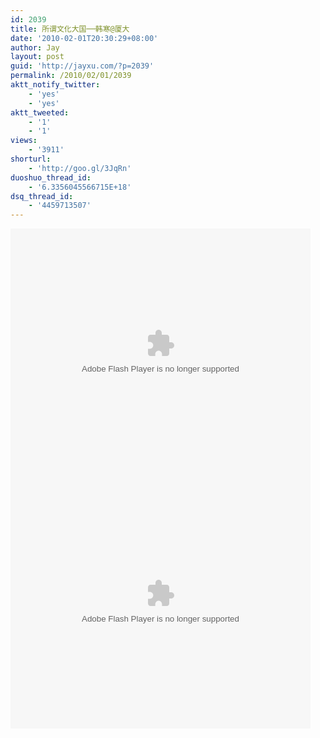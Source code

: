 ```yaml
---
id: 2039
title: 所谓文化大国──韩寒@厦大
date: '2010-02-01T20:30:29+08:00'
author: Jay
layout: post
guid: 'http://jayxu.com/?p=2039'
permalink: /2010/02/01/2039
aktt_notify_twitter:
    - 'yes'
    - 'yes'
aktt_tweeted:
    - '1'
    - '1'
views:
    - '3911'
shorturl:
    - 'http://goo.gl/3JqRn'
duoshuo_thread_id:
    - '6.3356045566715E+18'
dsq_thread_id:
    - '4459713507'
---
```


<embed src="http://player.youku.com/player.php/sid/XMTQ5NTQzOTIw/v.swf" quality="high" width="480" height="400" align="middle" allowScriptAccess="sameDomain" type="application/x-shockwave-flash" />

<embed src="http://player.youku.com/player.php/sid/XMTQ5NTQ0NTc2/v.swf" quality="high" width="480" height="400" align="middle" allowScriptAccess="sameDomain" type="application/x-shockwave-flash" />